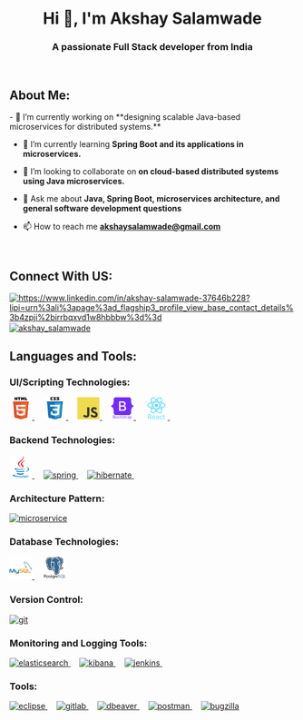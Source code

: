 <h1 align="center">Hi 👋, I'm Akshay Salamwade</h1>
<h3 align="center">A passionate Full Stack developer from India</h3> </br>

<h2 align="left">About Me:</h2>
- 🔭 I’m currently working on **designing scalable Java-based microservices for distributed systems.**

- 🌱 I’m currently learning **Spring Boot and its applications in microservices.**

- 👯 I’m looking to collaborate on **on cloud-based distributed systems using Java microservices.**

- 💬 Ask me about **Java, Spring Boot, microservices architecture, and general software development questions**

- 📫 How to reach me **akshaysalamwade@gmail.com**
<br/>
<h2 align="left">Connect With US:</h2>
<p align="left">
<a href="https://linkedin.com/in/https://www.linkedin.com/in/akshay-salamwade-37646b228?lipi=urn%3ali%3apage%3ad_flagship3_profile_view_base_contact_details%3b4zpji%2birrbqxvd1w8hbbbw%3d%3d" target="blank"><img align="center" src="https://raw.githubusercontent.com/rahuldkjain/github-profile-readme-generator/master/src/images/icons/Social/linked-in-alt.svg" alt="https://www.linkedin.com/in/akshay-salamwade-37646b228?lipi=urn%3ali%3apage%3ad_flagship3_profile_view_base_contact_details%3b4zpji%2birrbqxvd1w8hbbbw%3d%3d" height="30" width="40" /></a>
<a href="https://www.leetcode.com/akshay_salamwade" target="blank"><img align="center" src="https://raw.githubusercontent.com/rahuldkjain/github-profile-readme-generator/master/src/images/icons/Social/leet-code.svg" alt="akshay_salamwade" height="30" width="40" /></a>
</p>

<h2 align="left">Languages and Tools:</h2>

<h3 align="left">UI/Scripting Technologies:</h3>
<p align="left">
    <a href="https://www.w3.org/html/" target="_blank" rel="noreferrer"> 
        <img src="https://raw.githubusercontent.com/devicons/devicon/master/icons/html5/html5-original-wordmark.svg" alt="html5" width="40" height="40"/> 
    </a> &nbsp; &nbsp; 
    <a href="https://www.w3schools.com/css/" target="_blank" rel="noreferrer"> 
        <img src="https://raw.githubusercontent.com/devicons/devicon/master/icons/css3/css3-original-wordmark.svg" alt="css3" width="40" height="40"/> 
    </a> &nbsp; &nbsp; 
    <a href="https://developer.mozilla.org/en-US/docs/Web/JavaScript" target="_blank" rel="noreferrer"> 
        <img src="https://raw.githubusercontent.com/devicons/devicon/master/icons/javascript/javascript-original.svg" alt="javascript" width="40" height="40"/> 
    </a> &nbsp; &nbsp; 
    <a href="https://getbootstrap.com" target="_blank" rel="noreferrer"> 
        <img src="https://raw.githubusercontent.com/devicons/devicon/master/icons/bootstrap/bootstrap-plain-wordmark.svg" alt="bootstrap" width="40" height="40"/> 
    </a> &nbsp; &nbsp; 
    <a href="https://reactjs.org/" target="_blank" rel="noreferrer"> 
        <img src="https://raw.githubusercontent.com/devicons/devicon/master/icons/react/react-original-wordmark.svg" alt="react" width="40" height="40"/> 
    </a> &nbsp; &nbsp; 
</p>

<h3 align="left">Backend Technologies:</h3>
<p align="left">
    <a href="https://www.java.com" target="_blank" rel="noreferrer"> 
        <img src="https://raw.githubusercontent.com/devicons/devicon/master/icons/java/java-original.svg" alt="java" width="40" height="40"/> 
    </a> &nbsp; &nbsp;
    <a href="https://spring.io/" target="_blank" rel="noreferrer"> 
        <img src="https://www.vectorlogo.zone/logos/springio/springio-icon.svg" alt="spring" width="40" height="40"/> 
    </a> &nbsp; &nbsp;
    <a href="https://hibernate.org/" target="_blank" rel="noreferrer"> 
        <img src="https://www.vectorlogo.zone/logos/hibernate/hibernate-icon.svg" alt="hibernate" width="40" height="40"/> 
    </a> &nbsp; &nbsp;
</p>

<h3 align="left">Architecture Pattern:</h3>
<p align="left">
    <a href="https://microservices.io/" target="_blank" rel="noreferrer"> 
        <img src="https://www.vectorlogo.zone/logos/microservices/microservices-icon.svg" alt="microservice" width="40" height="40"/> 
    </a> 
</p>

<h3 align="left">Database Technologies:</h3>
<p align="left">
    <a href="https://www.mysql.com/" target="_blank" rel="noreferrer"> 
        <img src="https://raw.githubusercontent.com/devicons/devicon/master/icons/mysql/mysql-original-wordmark.svg" alt="mysql" width="40" height="40"/> 
    </a> &nbsp; &nbsp;
    <a href="https://www.postgresql.org" target="_blank" rel="noreferrer"> 
        <img src="https://raw.githubusercontent.com/devicons/devicon/master/icons/postgresql/postgresql-original-wordmark.svg" alt="postgresql" width="40" height="40"/> 
    </a> 
</p>

<h3 align="left">Version Control:</h3>
<p align="left">
    <a href="https://git-scm.com/" target="_blank" rel="noreferrer"> 
        <img src="https://www.vectorlogo.zone/logos/git-scm/git-scm-icon.svg" alt="git" width="40" height="40"/> 
    </a> 
</p>

<h3 align="left">Monitoring and Logging Tools:</h3>
<p align="left">
    <a href="https://www.elastic.co" target="_blank" rel="noreferrer"> 
        <img src="https://www.vectorlogo.zone/logos/elastic/elastic-icon.svg" alt="elasticsearch" width="40" height="40"/> 
    </a> &nbsp; &nbsp;
    <a href="https://www.elastic.co/kibana" target="_blank" rel="noreferrer"> 
        <img src="https://www.vectorlogo.zone/logos/elasticco_kibana/elasticco_kibana-icon.svg" alt="kibana" width="40" height="40"/> 
    </a> &nbsp; &nbsp;
    <a href="https://www.jenkins.io" target="_blank" rel="noreferrer"> 
        <img src="https://www.vectorlogo.zone/logos/jenkins/jenkins-icon.svg" alt="jenkins" width="40" height="40"/> 
    </a> &nbsp; &nbsp;
</p>

<h3 align="left">Tools:</h3>
<p align="left">
    <a href="https://www.eclipse.org/" target="_blank" rel="noreferrer"> 
        <img src="https://www.vectorlogo.zone/logos/eclipse/eclipse-icon.svg" alt="eclipse" width="40" height="40"/> 
    </a>&nbsp; &nbsp;
    <a href="https://about.gitlab.com/" target="_blank" rel="noreferrer"> 
        <img src="https://www.vectorlogo.zone/logos/gitlab/gitlab-icon.svg" alt="gitlab" width="40" height="40"/> 
    </a> &nbsp; &nbsp;
    <a href="https://dbeaver.io/" target="_blank" rel="noreferrer"> 
        <img src="https://upload.wikimedia.org/wikipedia/commons/b/b5/DBeaver_logo.svg" alt="dbeaver" width="40" height="40"/> 
    </a>&nbsp; &nbsp;
<!--     <a href="https://www.jaspersoft.com/" target="_blank" rel="noreferrer"> 
        <img src="https://www.jaspersoft.com/sites/default/files/jaspersoft_2019.png" alt="jaspersoft" width="40" height="40"/> 
    </a>&nbsp; &nbsp; -->
    <a href="https://www.postman.com/" target="_blank" rel="noreferrer"> 
        <img src="https://www.vectorlogo.zone/logos/getpostman/getpostman-icon.svg" alt="postman" width="40" height="40"/> 
    </a> &nbsp; &nbsp;
    <a href="https://www.bugzilla.org/" target="_blank" rel="noreferrer"> 
        <img src="https://upload.wikimedia.org/wikipedia/commons/5/5b/Bugzilla_logo_%282022%29.svg" alt="bugzilla" width="40" height="40"/> 
    </a>
</p>
